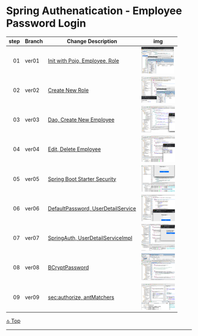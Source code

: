 Spring Authenatication - Employee Password Login
===
[top]: topOfThePage

| step | Branch | Change Description | img |
| ---: | --- | --- | --- |
|  01 | ver01 | [ Init with Pojo, Employee, Role  ](    https://github.com/alvintwng/steps/commit/5cb3ffe2a7a00a75d9f151be4b3e7fd15b1d3173 ) | <img src="img/210515AuthEmpV01B.png" alt="0210515AuthEmpV01B.png" height="72"> |
|  02 | ver02 | [ Create New Role ](                    https://github.com/alvintwng/steps/commit/61a1e93be285a1fabf8c30c592a5eadd93010335) | <img src="img/210515AuthEmpV02.png" alt="210515AuthEmpV02.png" height="72"> |
|  03 | ver03 | [ Dao, Create New Employee ](           https://github.com/alvintwng/steps/commit/c94f807c13383f6af5d54e323e3d089a69b18341)          | <img src="img/210515AuthEmpV03.png" alt="0210515AuthEmpV03.png" height="72"> |
|  04 | ver04 | [ Edit, Delete Employee ](              https://github.com/alvintwng/steps/commit/c83a6a01b092339bb51c4483a1c284980270f740)          | <img src="img/210515AuthEmpV04.png" alt="0210515AuthEmpV04.png" height="72"> |
|  05 | ver05 | [ Spring Boot Starter Security ](       https://github.com/alvintwng/steps/commit/4a8e9fbae6eb41efddd7ad745318c951214cd0d5)          | <img src="img/210515AuthEmpV05.png" alt="0210515AuthEmpV05.png" height="72"> |
|  06 | ver06 | [ DefaultPassword, UserDetailService ]( https://github.com/alvintwng/steps/commit/56b52ac11443c4104516809a891439e13a2343b1)          | <img src="img/210515AuthEmpV06.png" alt="0210515AuthEmpV06.png" height="72"> |
|  07 | ver07 | [ SpringAuth, UserDetailServiceImpl ](  https://github.com/alvintwng/steps/commit/b78f5328a44ccec6235ed3e6b77770f70c08172d)          | <img src="img/210516AuthEmpV07.png" alt="0210516AuthEmpV07.png" height="72"> |
|  08 | ver08 | [ BCryptPassword ](                     https://github.com/alvintwng/steps/commit/619013b5f64a6643d3780be3e3b700b11dff832b)          | <img src="img/210516AuthEmpV08.png" alt="0210516AuthEmpV08.png" height="72"> |
|  09 | ver09 | [ sec:authorize, antMatchers ](         https://github.com/alvintwng/steps/commit/f0f1ca588f2e37e6e623679c400d4dafa281a22b)          | <img src="img/210516AuthEmpV09.png" alt="0210516AuthEmpV09.png" height="72"> |

[:top: Top](#top)

---
